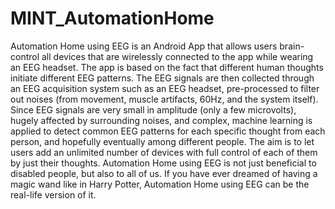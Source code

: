 # MINT_AutomationHome
Automation Home using EEG is an Android App that allows users brain-control all devices that are wirelessly connected to the app while wearing an EEG headset. The app is based on the fact that different human thoughts initiate different EEG patterns. The EEG signals are then collected through an EEG acquisition system such as an EEG headset, pre-processed to filter out noises (from movement, muscle artifacts, 60Hz, and the system itself). Since EEG signals are very small in amplitude (only a few microvolts), hugely affected by surrounding noises, and complex, machine learning is applied to detect common EEG patterns for each specific thought from each person, and hopefully eventually among different people. The aim is to let users add an unlimited number of devices with full control of each of them by just their thoughts. Automation Home using EEG is not just beneficial to disabled people, but also to all of us. If you have ever dreamed of having a magic wand like in Harry Potter, Automation Home using EEG can be the real-life version of it.
